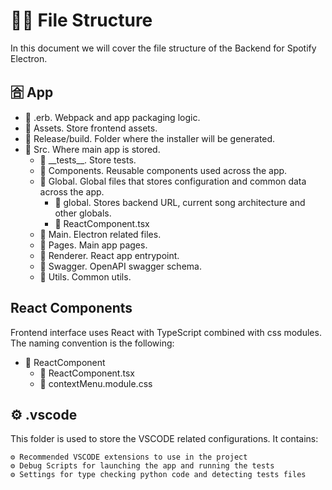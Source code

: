 # 📁📄 File Structure

In this document we will cover the file structure of the Backend for Spotify Electron.

## 🈴 App

- 📁 .erb. Webpack and app packaging logic.
- 📁 Assets. Store frontend assets.
- 📁 Release/build. Folder where the installer will be generated.
- 📁 Src. Where main app is stored.
  - 📁 \_\_tests\_\_. Store tests.
  - 📁 Components. Reusable components used across the app.
  - 📁 Global. Global files that stores configuration and common data across the app.
    - 📄 global. Stores backend URL, current song architecture and other globals.
    - 📄 ReactComponent.tsx
  - 📁 Main. Electron related files.
  - 📁 Pages. Main app pages.
  - 📁 Renderer. React app entrypoint.
  - 📁 Swagger. OpenAPI swagger schema.
  - 📁 Utils. Common utils.

## React Components

Frontend interface uses React with TypeScript combined with css modules. The naming convention
is the following:

- 📁 ReactComponent
  - 📄 ReactComponent.tsx
  - 📄 contextMenu.module.css

## ⚙️ .vscode

This folder is used to store the VSCODE related configurations. It contains:

    ⚙️ Recommended VSCODE extensions to use in the project
    ⚙️ Debug Scripts for launching the app and running the tests
    ⚙️ Settings for type checking python code and detecting tests files
